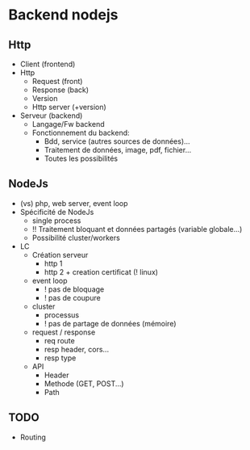 # Backend nodejs

## Http
* Client (frontend)
* Http
    * Request (front)
    * Response (back)
    * Version
    * Http server (+version)
* Serveur (backend)
    * Langage/Fw backend
    * Fonctionnement du backend: 
        * Bdd, service (autres sources de données)...
        * Traitement de données, image, pdf, fichier...
        * Toutes les possibilités

## NodeJs
* (vs) php, web server, event loop
* Spécificité de NodeJs
    * single process
    * !! Traitement bloquant et données partagés (variable globale...)
    * Possibilité cluster/workers
* LC
    * Création serveur
        * http 1
        * http 2 + creation certificat (! linux)
    * event loop
        * ! pas de bloquage
        * ! pas de coupure
    * cluster
        * processus
        * ! pas de partage de données (mémoire)
    * request / response
        * req route
        * resp header, cors...
        * resp type
    * API
        * Header
        * Methode (GET, POST...)
        * Path
## TODO
* Routing
